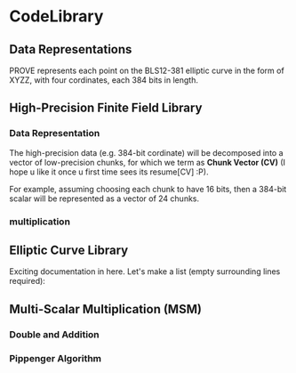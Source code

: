 # CodeLibrary

## Data Representations
PROVE represents each point on the BLS12-381 elliptic curve in the form of XYZZ, with four cordinates, each 384 bits in length. 


## High-Precision Finite Field Library

### Data Representation
The high-precision data (e.g. 384-bit cordinate) will be decomposed into a vector of low-precision chunks, for which we term as **Chunk Vector (CV)** (I hope u like it once u first time sees its resume[CV] :P).

For example, assuming choosing each chunk to have 16 bits, then a 384-bit scalar will be represented as a vector of 24 chunks.

### multiplication


## Elliptic Curve Library




Exciting documentation in here.
Let's make a list (empty surrounding lines required):


## Multi-Scalar Multiplication (MSM)

### Double and Addition



### Pippenger Algorithm


